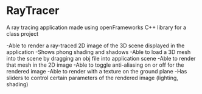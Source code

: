 # RayTracer
A ray tracing application made using openFrameworks C++ library for a class project

-Able to render a ray-traced 2D image of the 3D scene displayed in the application
-Shows phong shading and shadows
-Able to load a 3D mesh into the scene by dragging an obj file into application scene
-Able to render that mesh in the 2D image
-Able to toggle anti-aliasing on or off for the rendered image
-Able to render with a texture on the ground plane
-Has sliders to control certain parameters of the rendered image (lighting, shading)
